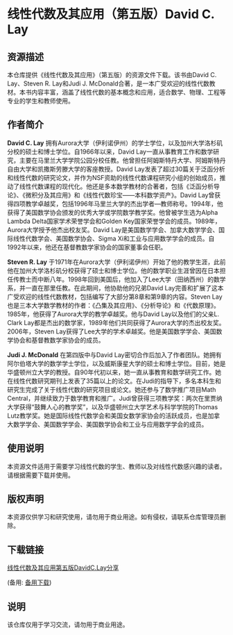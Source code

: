 # 线性代数及其应用（第五版）David C. Lay

## 资源描述

本仓库提供《线性代数及其应用》（第五版）的资源文件下载。该书由David C. Lay、Steven R. Lay和Judi J. McDonald合著，是一本广受欢迎的线性代数教材。本书内容丰富，涵盖了线性代数的基本概念和应用，适合数学、物理、工程等专业的学生和教师使用。

## 作者简介

**David C. Lay** 拥有Aurora大学（伊利诺伊州）的学士学位，以及加州大学洛杉矶分校的硕士和博士学位。自1966年以来，David Lay一直从事教育工作和数学研究，主要在马里兰大学学院公园分校任教。他曾担任阿姆斯特丹大学、阿姆斯特丹自由大学和凯撒斯劳滕大学的客座教授。David Lay发表了超过30篇关于泛函分析和线性代数的研究论文，并作为NSF资助的线性代数课程研究小组的创始成员，推动了线性代数课程的现代化。他还是多本数学教材的合著者，包括《泛函分析导论》、《微积分及其应用》和《线性代数珍宝——本科数学资产》。David Lay曾获得四项教学卓越奖，包括1996年马里兰大学的杰出学者—教师称号。1994年，他获得了美国数学协会颁发的优秀大学或学院数学教学奖。他曾被学生选为Alpha Lambda Delta国家学术荣誉学会和Golden Key国家荣誉学会的成员。1989年，Aurora大学授予他杰出校友奖。David Lay是美国数学学会、加拿大数学学会、国际线性代数学会、美国数学协会、Sigma Xi和工业与应用数学学会的成员。自1992年以来，他还在基督教数学家协会的国家董事会任职。

**Steven R. Lay** 于1971年在Aurora大学（伊利诺伊州）开始了他的教学生涯，此前他在加州大学洛杉矶分校获得了硕士和博士学位。他的数学职业生涯曾因在日本担任传教士而中断八年。1998年回到美国后，他加入了Lee大学（田纳西州）的数学系，并一直在那里任教。在此期间，他协助他的兄弟David Lay完善和扩展了这本广受欢迎的线性代数教材，包括编写了大部分第8章和第9章的内容。Steven Lay也是三本大学数学教材的作者：《凸集及其应用》、《分析导论》和《代数原理》。1985年，他获得了Aurora大学的教学卓越奖。他与David Lay以及他们的父亲L. Clark Lay都是杰出的数学家，1989年他们共同获得了Aurora大学的杰出校友奖。2006年，Steven Lay获得了Lee大学的学术卓越奖。他是美国数学学会、美国数学协会和基督教数学家协会的成员。

**Judi J. McDonald** 在第四版中与David Lay密切合作后加入了作者团队。她拥有阿尔伯塔大学的数学学士学位，以及威斯康星大学的硕士和博士学位。目前，她是华盛顿州立大学的教授。自90年代初以来，她一直从事教育和数学研究工作。她在线性代数研究期刊上发表了35篇以上的论文。在Judi的指导下，多名本科生和研究生完成了关于线性代数的研究项目或论文。她还参与了数学推广项目Math Central，并继续致力于数学教育和推广。Judi曾获得三项教学奖：两次在里贾纳大学获得“鼓舞人心的教学奖”，以及华盛顿州立大学艺术与科学学院的Thomas Lutz教学奖。她是国际线性代数学会和美国女数学家协会的活跃成员，也是加拿大数学学会、美国数学学会、美国数学协会和工业与应用数学学会的成员。

## 使用说明

本资源文件适用于需要学习线性代数的学生、教师以及对线性代数感兴趣的读者。请根据需要下载并使用。

## 版权声明

本资源仅供学习和研究使用，请勿用于商业用途。如有侵权，请联系仓库管理员删除。

## 下载链接
[线性代数及其应用第五版DavidC.Lay分享](https://pan.quark.cn/s/18c2a453c30a) 

(备用: [备用下载](https://pan.baidu.com/s/1q5_sD2ud2sXDiwya-GgEQQ?pwd=1234))

## 说明

该仓库仅用于学习交流，请勿用于商业用途。
